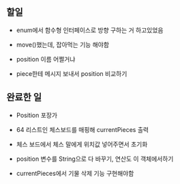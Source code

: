 ## 할일
* enum에서 함수형 인터페이스로 방향 구하는 거 하고있었음

* move()했는데, 잡아먹는 기능 해야함

* position 이름 어쩔거냐

* piece한테 메시지 보내서 position 비교하기
## 완료한 일
* Position 포장가
* 64 리스트인 체스보드를 매핑해 currentPieces 출력
* 체스 보드에서 체스 말에게 위치값 넣어주면서 초기화
* position 변수를 String으로 다 바꾸기, 연산도 이 객체에서하기

* currentPieces에서 기물 삭제 기능 구현해야함 